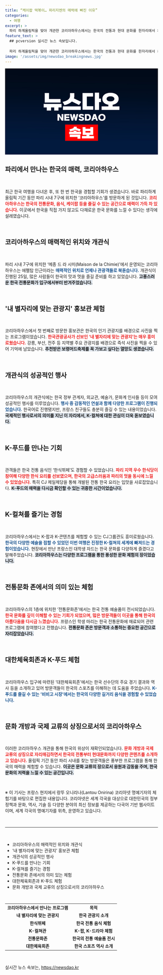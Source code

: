 ```yaml
---
title: “케이팝 떡볶이… 파리지엔의 매력에 빠진 이유”
categories:
  - 여행
excerpt: >
  파리 하계올림픽을 맞아 개관한 코리아하우스에서는 한국의 전통과 현대 문화를 한자리에서 체험할 수 있는 특별한 기회를 제공합니다. 다양한 K-푸드와 문화 프로그램이 가득한 이곳에서 한국의 매력을 만끽해보세요!
feature_text: >
  ## pcversion 실시간 뉴스 속보입니다.

  파리 하계올림픽을 맞아 개관한 코리아하우스에서는 한국의 전통과 현대 문화를 한자리에서 체험할 수 있는 특별한 기회를 제공합니다. 다양한 K-푸드와 문화 프로그램이 가득한 이곳에서 한국의 매력을 만끽해보세요!
image: '/assets/img/newsdao_breakingnews.jpg'
---
```


<p><img src="/assets/img/newsdao_breakingnews.jpg" alt="pcversion 속보" /></p>

<h2 data-ke-size="size26">파리에서 만나는 한국의 매력, 코리아하우스</h2>

<p data-ke-size="size16">&nbsp;</p>

<p data-ke-size="size16">최근 한국 여행을 다녀온 후, 또 한 번 한국을 경험할 기회가 생겼습니다. 바로 파리하계올림픽 기간 동안 파리 시내 7구에 위치한 ‘코리아하우스’를 방문하게 된 것입니다. <b><span style="color: #ee2323;">코리아하우스는 한국의 전통문화, 음식, 케이팝 등을 즐길 수 있는 공간으로 매력이 가득 차 있습니다.</span></b> 이곳에서 한국을 직접 가지 않고도 다채로운 한국 문화를 느낄 수 있다는 생각에 설레였습니다. </p>

<p data-ke-size="size16">&nbsp;</p>

<h2 data-ke-size="size26">코리아하우스의 매력적인 위치와 개관식</h2>

<p data-ke-size="size16">&nbsp;</p>

<p data-ke-size="size16">파리 시내 7구에 위치한 ‘메종 드 라 시미(Maison de la Chimie)’에서 운영되는 코리아하우스는 에펠탑 인근이라는 <b><span style="color: #1a5490;">매력적인 위치로 언제나 관광객들로 북돋습니다.</span></b> 개관식이 진행된 25일, 많은 사람들이 한국의 맛과 멋을 즐길 준비를 하고 있었습니다. <b><span style="background-color: #21538527;">고풍스러운 한국 전통문화가 입구에서부터 반겨주었습니다.</span></b> </p>

<p data-ke-size="size16">&nbsp;</p>

<h2 data-ke-size="size26">'내 별자리에 맞는 관광지' 홍보관 체험</h2>

<p data-ke-size="size16">&nbsp;</p>

<p data-ke-size="size16">코리아하우스에서 첫 번째로 방문한 홍보관은 한국의 인기 관광지를 배경으로 사진을 찍는 프로그램이었습니다. <b><span style="color: #ee2323;">한국관광공사가 선보인 ‘내 별자리에 맞는 관광지’는 매우 흥미로웠습니다.</span></b> 강릉, 부산, 전주 등 지역별 주요 관광지를 배경으로 즉석 사진을 찍을 수 있어 기억에 남았습니다. <b><span style="background-color: #21538527;">추천받은 보령머드축제를 꼭 가보고 싶다는 열망도 생겼습니다.</span></b> </p>

<p data-ke-size="size16">&nbsp;</p>

<h2 data-ke-size="size26">개관식의 성공적인 행사</h2>

<p data-ke-size="size16">&nbsp;</p>

<p data-ke-size="size16">코리아하우스의 개관식에는 한국 정부 관계자, 외교관, 예술가, 문화계 인사들 등이 모여 성공적인 행사를 이루었습니다. <b><span style="color: #1a5490;">행사 중 감동적인 연설과 함께 다양한 프로그램이 진행되었습니다.</span></b> 한국어로 진행됐지만, 프랑스 친구들도 충분히 즐길 수 있는 내용이었습니다. <b><span style="background-color: #21538527;">국제적인 행사로서의 의미를 지닌 이 자리에서, K-컬쳐에 대한 관심이 더욱 돋보였습니다.</span></b> </p>

<p data-ke-size="size16">&nbsp;</p>

<h2 data-ke-size="size26">K-푸드를 만나는 기회</h2>

<p data-ke-size="size16">&nbsp;</p>

<p data-ke-size="size16">관객들은 한국 전통 음식인 ‘한식뷔페’도 경험할 수 있었습니다. <b><span style="color: #ee2323;">파리 지역 우수 한식당이 참여해 다양한 한식 요리를 선보였으며, 한국의 고급스러움과 파리의 멋을 동시에 느낄 수 있었습니다.</span></b> 특히 CJ 제일제당을 통해 개발된 전통 한국 요리는 입맛을 사로잡았습니다. <b><span style="background-color: #21538527;">K-푸드의 매력을 다시금 확인할 수 있는 귀중한 시간이었습니다.</span></b> </p>

<p data-ke-size="size16">&nbsp;</p>

<h2 data-ke-size="size26">K-컬쳐를 즐기는 경험</h2>

<p data-ke-size="size16">&nbsp;</p>

<p data-ke-size="size16">코리아하우스에서는 K-팝과 K-콘텐츠를 체험할 수 있는 CJ그룹관도 흥미로웠습니다. <b><span style="color: #1a5490;">한국의 다양한 예술을 접할 수 있었던 이번 여행은 진정한 K-컬쳐의 세계에 빠져드는 경험이었습니다.</span></b> 현장에서 만난 프랑스인 대학생 자드는 한국 문화를 다양하게 즐겼다고 말해주었습니다. <b><span style="background-color: #21538527;">코리아하우스는 다양한 프로그램을 통한 풍성한 문화 체험의 장이었습니다.</span></b> </p>

<p data-ke-size="size16">&nbsp;</p>

<h2 data-ke-size="size26">전통문화 존에서의 의미 있는 체험</h2>

<p data-ke-size="size16">&nbsp;</p>

<p data-ke-size="size16">코리아하우스의 1층에 위치한 ‘전통문화존’에서는 한국 전통 예술품이 전시되었습니다. <b><span style="color: #ee2323;">한국 문화를 깊이 이해할 수 있는 기회가 되었으며, 많은 방문객들이 이곳을 통해 한국의 아름다움을 다시금 느꼈습니다.</span></b> 프랑스인 학생 마리는 한국 전통문화에 매료되어 관련 프로그램에 참여했다고 전했습니다. <b><span style="background-color: #21538527;">전통문화 존은 방문객과 소통하는 중요한 공간으로 자리잡았습니다.</span></b> </p>

<p data-ke-size="size16">&nbsp;</p>

<h2 data-ke-size="size26">대한체육회존과 K-푸드 체험</h2>

<p data-ke-size="size16">&nbsp;</p>

<p data-ke-size="size16">코리아하우스 입구에 마련된 ‘대한체육회존’에서는 한국 선수단의 주요 경기 결과와 역사 등을 소개하고 있어 방문객들이 한국의 스포츠를 이해하는 데 도움을 주었습니다. <b><span style="color: #1a5490;">K-푸드를 즐길 수 있는 ‘비비고 시장’에서는 한국의 다양한 길거리 음식을 경험할 수 있었습니다.</span></b></p>

<p data-ke-size="size16">&nbsp;</p>

<h2 data-ke-size="size26">문화 개방과 국제 교류의 상징으로서의 코리아하우스</h2>

<p data-ke-size="size16">&nbsp;</p>

<p data-ke-size="size16">이러한 코리아하우스 개관을 통해 한국의 위상이 재확인되었습니다. <b><span style="color: #ee2323;">문화 개방과 국제 교류의 상징으로 자리매김하면서 한국의 전통부터 현대문화까지 다양한 콘텐츠를 소개하고 있습니다.</span></b> 올림픽 기간 동안 파리 시내를 찾는 방문객들은 풍부한 프로그램을 통해 한국의 매력을 체험할 수 있습니다. <b><span style="background-color: #21538527;">이곳은 문화 교류의 장으로서 응원과 감동을 주며, 한국 문화의 저력을 느낄 수 있는 공간입니다.</span></b></p>

<p data-ke-size="size16">&nbsp;</p>

<p data-ke-size="size16">※ 이 기사는 프랑스 현지에서 랑뚜 오니리나(Lantou Onirina) 코리아넷 명예기자의 체험기를 바탕으로 편집한 내용입니다. 코리아넷은 세계 각국을 대상으로 대한민국의 정부 정책과 문화, 역사, 기술 등 다양한 분야의 최신 정보를 제공하는 다국어 기반 웹사이트이며, 세계 각국의 명예기자를 위촉, 운영하고 있습니다.</p>

<p data-ke-size="size16">&nbsp;</p>

<hr>

<p data-ke-size="size16">&nbsp;</p>

<ul>
    <li>코리아하우스의 매력적인 위치와 개관식</li>
    <li>‘내 별자리에 맞는 관광지’ 홍보관 체험</li>
    <li>개관식의 성공적인 행사</li>
    <li>K-푸드를 만나는 기회</li>
    <li>K-컬쳐를 즐기는 경험</li>
    <li>전통문화 존에서의 의미 있는 체험</li>
    <li>대한체육회존과 K-푸드 체험</li>
    <li>문화 개방과 국제 교류의 상징으로서의 코리아하우스</li>
</ul>

<p data-ke-size="size16">&nbsp;</p>

<table>
    <tr>
        <td style="text-align: center; height: 17px;"><b>코리아하우스에서 만나는 프로그램</b></td>
        <td style="text-align: center; height: 17px;"><b>목적</b></td>
    </tr>
    <tr>
        <td style="text-align: center; height: 17px;"><b>내 별자리에 맞는 관광지</b></td>
        <td style="text-align: center; height: 17px;"><b>한국 관광지 소개</b></td>
    </tr>
    <tr>
        <td style="text-align: center; height: 17px;"><b>한식뷔페</b></td>
        <td style="text-align: center; height: 17px;"><b>한국 전통 음식 체험</b></td>
    </tr>
    <tr>
        <td style="text-align: center; height: 17px;"><b>K-컬쳐관</b></td>
        <td style="text-align: center; height: 17px;"><b>K-팝, K-드라마 체험</b></td>
    </tr>
    <tr>
        <td style="text-align: center; height: 17px;"><b>전통문화존</b></td>
        <td style="text-align: center; height: 17px;"><b>한국의 전통 예술품 전시</b></td>
    </tr>
    <tr>
        <td style="text-align: center; height: 17px;"><b>대한체육회존</b></td>
        <td style="text-align: center; height: 17px;"><b>한국 스포츠 역사 소개</b></td>
    </tr>
</table>

<p data-ke-size="size16">&nbsp;</p>
실시간 뉴스 속보는, <a href="https://newsdao.kr" rel="dofollow">https://newsdao.kr</a>


